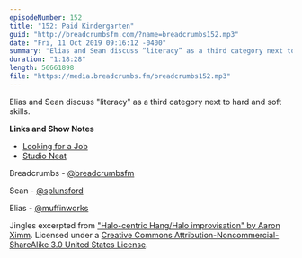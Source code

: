 ```yaml
---
episodeNumber: 152
title: "152: Paid Kindergarten"
guid: "http://breadcrumbsfm.com/?name=breadcrumbs152.mp3"
date: "Fri, 11 Oct 2019 09:16:12 -0400"
summary: "Elias and Sean discuss “literacy” as a third category next to hard and soft skills."
duration: "1:18:28"
length: 56661898
file: "https://media.breadcrumbs.fm/breadcrumbs152.mp3"
---
```

Elias and Sean discuss "literacy" as a third category next to hard and soft skills.

**Links and Show Notes**
- [Looking for a Job](https://www.google.de/imgres?imgurl=https://www.vocfm.co.za/wp-content/uploads/2015/01/Youth-unemployment.jpg&imgrefurl=https://www.vocfm.co.za/unemployment-at-its-worst-5-71-mil-out-of-a-job/&tbnid=gB23VkI77KuY2M&vet=1&docid=MGuNh8VfgK35HM&w=3000&h=2055&q=out+of+a+job&hl=en-de&source=sh/x/im)
- [Studio Neat](https://www.studioneat.com/)

Breadcrumbs - [@breadcrumbsfm](https://twitter.com/breadcrumbsfm)

Sean - [@splunsford](https://twitter.com/splunsford)

Elias - [@muffinworks](https://twitter.com/muffinworks)

Jingles excerpted from ["Halo-centric Hang/Halo improvisation" by Aaron Ximm](http://freemusicarchive.org/music/aaron_ximm/handpans_and_the_hang/). Licensed under a [Creative Commons Attribution-Noncommercial-ShareAlike 3.0 United States License](http://creativecommons.org/licenses/by-nc-sa/3.0/us/).
